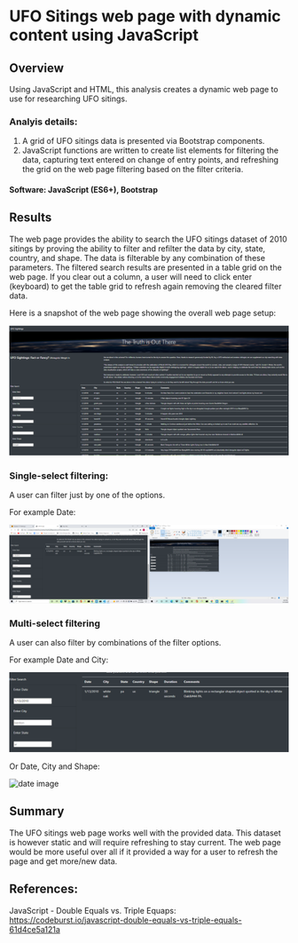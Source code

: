 # UFO Sitings web page with dynamic content using JavaScript
## Overview
Using JavaScript and HTML, this analysis creates a dynamic web page to use for researching UFO sitings.

### Analyis details:
1. A grid of UFO sitings data is presented via Bootstrap components.
2. JavaScript functions are written to create list elements for filtering the data, capturing text entered on change of entry points, and refreshing the grid on the web page filtering based on the filter criteria.

#### Software: JavaScript (ES6+), Bootstrap

## Results
 The web page provides the ability to search the UFO sitings dataset of 2010 sitings by proving the ability to filter and refilter the data by city, state, country, and shape. The data is filterable by any combination of these parameters. The filtered search results are presented in a table grid on the web page. If you clear out a column, a user will need to click enter (keyboard) to get the table grid to refresh again removing the cleared filter data.

 Here is a snapshot of the web page showing the overall web page setup:

  ![full page image](/Resources/fullPage.png)
 
### Single-select filtering:
A user can filter just by one of the options. 

For example Date:

 ![date image](/Resources/Date.png)

### Multi-select filtering
A user can also filter by combinations of the filter options.

For example Date and City:

 ![date image](/Resources/dateCity.png)

 Or Date, City and Shape:

 ![date image](/Resources/dateCityShap.png)

## Summary
The UFO sitings web page works well with the provided data. This dataset is however static and will require refreshing to stay current. The web page would be more useful over all if it provided a way for a user to refresh the page and get more/new data.

## References:
JavaScript - Double Equals vs. Triple Equaps: https://codeburst.io/javascript-double-equals-vs-triple-equals-61d4ce5a121a
